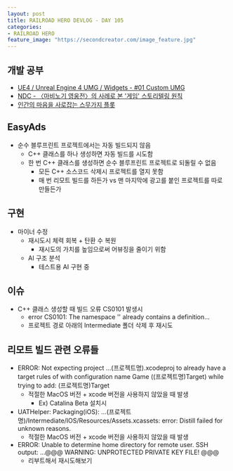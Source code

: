 ```yaml
---
layout: post
title: RAILROAD HERO DEVLOG - DAY 105
categories:
- RAILROAD HERO
feature_image: "https://secondcreator.com/image_feature.jpg"
---
```


## 개발 공부
- [UE4 / Unreal Engine 4 UMG / Widgets - #01 Custom UMG](https://www.youtube.com/watch?v=AR-4EqvMSBo)
- [NDC - 〈마비노기 영웅전〉의 사례로 본 '게임' 스토리텔링 원칙](https://www.youtube.com/watch?v=ANXo6-zVzeA)
- [인간의 마음을 사로잡는 스무가지 플롯](https://square.munpia.com/boPds_5/261210)

## EasyAds
- 순수 블루프린트 프로젝트에서는 자동 빌드되지 않음
  - C++ 클래스를 하나 생성하면 자동 빌드를 시도함
  - 한 번 C++ 클래스를 생성하면 순수 블루프린트 프로젝트로 되돌릴 수 없음
    - 모든 C++ 소스코드 삭제시 프로젝트를 열지 못함
    - 매 번 리모트 빌드를 하든가 vs 맨 마지막에 광고를 붙인 프로젝트를 따로 만들든가
    
## 구현
- 마이너 수정
  - 재시도시 체력 회복 + 탄환 수 복원
    - 재시도의 가치를 높임으로써 어뷰징을 줄이기 위함
  - AI 구조 분석
    - 테스트용 AI 구현 중

## 이슈
- C++ 클래스 생성할 때 빌드 오류 CS0101 발생시
  - error CS0101: The namespace '' already contains a definition…
  - 프로젝트 경로 아래의 Intermediate 폴더 삭제 후 재시도

## 리모트 빌드 관련 오류들
- ERROR: Not expecting project …(프로젝트명).xcodeproj to already have a target rules of with configuration name Game ((프로젝트명)Target) while trying to add: (프로젝트명)Target
  - 적절한 MacOS 버전 + xcode 버전을 사용하지 않았을 때 발생
    - Ex) Catalina Beta 설치시
- UATHelper: Packaging(iOS): …(프로젝트명)/Intermediate/IOS/Resources/Assets.xcassets: error: Distill failed for unknown reasons.
  - 적절한 MacOS 버전 + xcode 버전을 사용하지 않았을 때 발생
- ERROR: Unable to determine home directory for remote user. SSH output: …@@@ WARNING: UNPROTECTED PRIVATE KEY FILE! @@@
  - 리부트해서 재시도해보기
  
